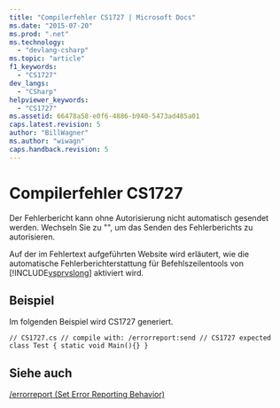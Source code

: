 ```yaml
---
title: "Compilerfehler CS1727 | Microsoft Docs"
ms.date: "2015-07-20"
ms.prod: ".net"
ms.technology: 
  - "devlang-csharp"
ms.topic: "article"
f1_keywords: 
  - "CS1727"
dev_langs: 
  - "CSharp"
helpviewer_keywords: 
  - "CS1727"
ms.assetid: 66478a58-e0f6-4886-b940-5473ad485a01
caps.latest.revision: 5
author: "BillWagner"
ms.author: "wiwagn"
caps.handback.revision: 5
---
```

# Compilerfehler CS1727
Der Fehlerbericht kann ohne Autorisierung nicht automatisch gesendet werden. Wechseln Sie zu "", um das Senden des Fehlerberichts zu autorisieren.  
  
 Auf der im Fehlertext aufgeführten Website wird erläutert, wie die automatische Fehlerberichterstattung für Befehlszeilentools von [!INCLUDE[vsprvslong](~/includes/vsprvslong-md.md)] aktiviert wird.  
  
## Beispiel  
 Im folgenden Beispiel wird CS1727 generiert.  
  
```  
// CS1727.cs // compile with: /errorreport:send // CS1727 expected class Test { static void Main(){} }  
```  
  
## Siehe auch  
 [\/errorreport \(Set Error Reporting Behavior\)](../../csharp/language-reference/compiler-options/errorreport-compiler-option.md)